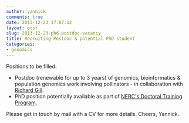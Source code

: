 ```yaml
---
author: yannick
comments: true
date: 2013-12-23 17:07:12
layout: post
slug: 2013-12-23-phd-postdoc-vacancy
title: Recruiting Postdoc & potential PhD student
categories:
- genomics
---
```

Positions to be filled: 
 
 * Postdoc (renewable for up to 3 years) of genomics, bioinformatics & population genomics work involving pollinators - in collaboration with [Richard Gill](http://www3.imperial.ac.uk/people/r.gil). 
 * PhD position potentially available as part of [NERC's Doctoral Training Program](http://www.sbcs.qmul.ac.uk/news/newsitems/116298.html).

Please get in touch by mail with a CV for more details. Cheers, Yannick.
